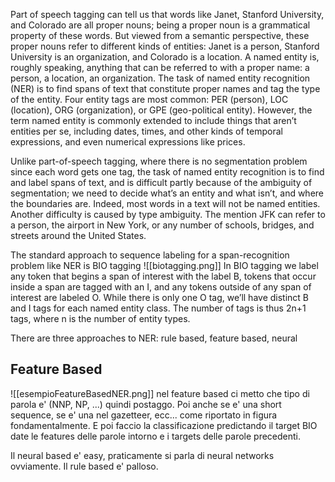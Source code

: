 Part of speech tagging can tell us that words like Janet, Stanford University, and Colorado are all proper nouns; being a proper noun is a grammatical property of these words. But viewed from a semantic perspective, these proper nouns refer to different kinds of entities: Janet is a person, Stanford University is an organization, and Colorado is a location.
A named entity is, roughly speaking, anything that can be referred to with a proper name: a person, a location, an organization.
The task of named entity recognition (NER) is to find spans of text that constitute proper names and tag the type of the entity.
Four entity tags are most common: PER (person), LOC (location), ORG (organization), or GPE (geo-political entity). However, the term named entity is commonly extended to include things that aren’t entities per se, including dates, times, and other kinds of temporal expressions, and even numerical expressions like prices.

Unlike part-of-speech tagging, where there is no segmentation problem since each word gets one tag, the task of named entity recognition is to find and label spans of text, and is difficult partly because of the ambiguity of segmentation; we need to decide what’s an entity and what isn’t, and where the boundaries are. Indeed, most words in a text will not be named entities. Another difficulty is caused by type ambiguity. The mention JFK can refer to a person, the airport in New York, or any number of schools, bridges, and streets around the United States.

The standard approach to sequence labeling for a span-recognition problem like NER is BIO tagging
![[biotagging.png]]
In BIO tagging we label any token that begins a span of interest with the label B, tokens that occur inside a span are tagged with an I, and any tokens outside of any span of interest are labeled O. While there is only one O tag, we’ll have distinct B and I tags for each named entity class. The number of tags is thus 2n+1 tags, where n is the number of entity types.

There are three approaches to NER: rule based, feature based, neural
## Feature Based
![[esempioFeatureBasedNER.png]]
nel feature based ci metto che tipo di parola e'  (NNP, NP, ...) quindi postaggo. Poi anche se e' una short sequence, se e' una nel gazetteer, ecc... come riportato in figura fondamentalmente. E poi faccio la classificazione predictando il target BIO date le features delle parole intorno e i targets delle parole precedenti.

Il neural based e' easy, praticamente si parla di neural networks ovviamente. Il rule based e' palloso.